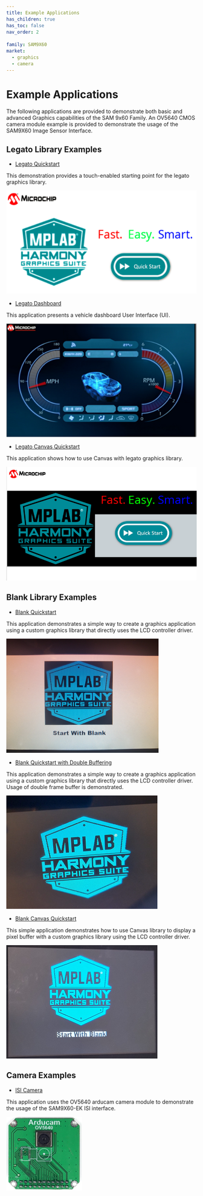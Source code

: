 ```yaml
---
title: Example Applications
has_children: true
has_toc: false
nav_order: 2

family: SAM9X60
market:
  - graphics
  - camera
---
```


# Example Applications

The following applications are provided to demonstrate both basic and advanced Graphics capabilities of the SAM 9x60 Family. 
An OV5640 CMOS camera module example is provided to demonstrate the usage of the SAM9X60 Image Sensor Interface.

## Legato Library Examples 

* [Legato Quickstart](./legato_quickstart/readme.md)

This demonstration provides a touch-enabled starting point for the legato graphics library.

![](./../docs/html/legato_quickstart.png)


* [Legato Dashboard](./legato_dashboard/readme.md)

This application presents a vehicle dashboard User Interface (UI). 

![](./../docs/html/legato_dashboard.png)


* [Legato Canvas Quickstart](./legato_canvas_quickstart/readme.md)

This application shows how to use Canvas with legato graphics library. 

![](./../docs/html/legato_canvas_quickstart.png)


## Blank Library Examples

* [Blank Quickstart](./blank_quickstart/readme.md)

This application demonstrates a simple way to create a graphics application using a custom graphics library that directly uses the LCD controller driver.

![](./../docs/html/blank_quickstart.png)


* [Blank Quickstart with Double Buffering](./blank_quickstart_db/readme.md)

This application demonstrates a simple way to create a graphics application using a custom graphics library that directly uses the LCD controller driver. Usage of double frame buffer is demonstrated.

![](./../docs/html/blank_quickstart_db.png)


* [Blank Canvas Quickstart](./blank_canvas_quickstart/readme.md)

This simple application demonstrates how to use Canvas library to display a pixel buffer with a custom graphics library using the LCD controller driver.

![](./../docs/html/blank_canvas_qs.png)


## Camera Examples 
* [ISI Camera](./isi_camera/readme.md)

This application uses the OV5640 arducam camera module to demonstrate the usage of the SAM9X60-EK ISI interface.

![](./../docs/html/ov5640_arducam.png)

